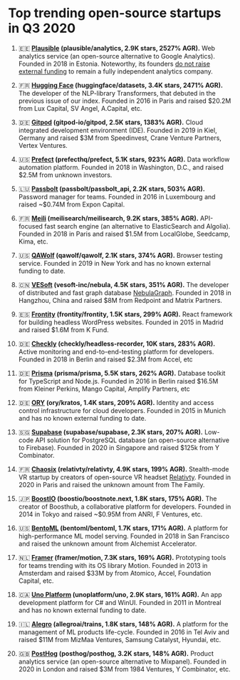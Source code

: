 # Top trending open-source startups in Q3 2020

1. 🇪🇪 **[Plausible](https://plausible.io/) (plausible/analytics, 2.9K stars, 2527% AGR).** Web analytics service (an open-source alternative to Google Analytics). Founded in 2018 in Estonia. Noteworthy, its founders [do not raise external funding](https://plausible.io/about) to remain a fully independent analytics company.

2. 🇫🇷 **[Hugging Face](https://huggingface.co/) (huggingface/datasets, 3.4K stars, 2471% AGR).** The developer of the NLP-library Transformers, that debuted in the previous issue of our index. Founded in 2016 in Paris and raised $20.2M from Lux Capital, SV Angel, A.Capital, etc.

3. 🇩🇪 **[Gitpod](https://gitpod.io/) (gitpod-io/gitpod, 2.5K stars, 1383% AGR).** Cloud integrated development environment (IDE). Founded in 2019 in Kiel, Germany and raised $3M from Speedinvest, Crane Venture Partners, Vertex Ventures.

4. 🇺🇸 **[Prefect](https://www.prefect.io/) (prefecthq/prefect, 5.1K stars, 923% AGR).** Data workflow automation platform. Founded in 2018 in Washington, D.C., and raised $2.5M from unknown investors.

5. 🇱🇺 **[Passbolt](https://www.passbolt.com/) (passbolt/passbolt_api, 2.2K stars, 503% AGR).** Password manager for teams. Founded in 2016 in Luxembourg and raised ~$0.74M from Expon Capital.

6. 🇫🇷 **[Meili](https://meilisearch.com/) (meilisearch/meilisearch, 9.2K stars, 385% AGR).** API-focused fast search engine (an alternative to ElasticSearch and Algolia). Founded in 2018 in Paris and raised $1.5M from LocalGlobe, Seedcamp, Kima, etc.

7. 🇺🇸 **[QAWolf](https://www.qawolf.com/) (qawolf/qawolf, 2.1K stars, 374% AGR).** Browser testing service. Founded in 2019 in New York and has no known external funding to date.

8. 🇨🇳 **[VESoft](https://www.nebula-cloud.io/) (vesoft-inc/nebula, 4.5K stars, 351% AGR).** The developer of distributed and fast graph database [NebulaGraph](https://nebula-graph.io/). Founded in 2018 in Hangzhou, China and raised $8M from Redpoint and Matrix Partners.

9. 🇪🇸 **[Frontity](https://frontity.org/) (frontity/frontity, 1.5K stars, 299% AGR).** React framework for building headless WordPress websites. Founded in 2015 in Madrid and raised $1.6M from K Fund.

10. 🇩🇪 **[Checkly](https://www.checklyhq.com/) (checkly/headless-recorder, 10K stars, 283% AGR).** Active monitoring and end-to-end-testing platform for developers. Founded in 2018 in Berlin and raised $2.3M from Accel, etc

11. 🇩🇪 **[Prisma](https://www.prisma.io/) (prisma/prisma, 5.5K stars, 262% AGR).** Database toolkit for TypeScript and Node.js. Founded in 2016 in Berlin raised $16.5M from Kleiner Perkins, Mango Capital, Amplify Partners, etc

12. 🇩🇪 **[ORY](https://www.ory.sh/) (ory/kratos, 1.4K stars, 209% AGR).** Identity and access control infrastructure for cloud developers. Founded in 2015 in Munich and has no known external funding to date.

13. 🇸🇬 **[Supabase](https://supabase.io/) (supabase/supabase, 2.3K stars, 207% AGR).** Low-code API solution for PostgreSQL database (an open-source alternative to Firebase). Founded in 2020 in Singapore and raised $125k from Y Combinator.

14. 🇫🇷 **[Chaosix](https://www.chaosix.com/) (relativty/relativty, 4.9K stars, 199% AGR).** Stealth-mode VR startup by creators of open-source VR headset [Relativty](https://www.relativty.com/). Founded in 2020 in Paris and raised the unknown amount from The Family.

15. 🇯🇵 **[BoostIO](https://boostio.co/) (boostio/boostnote.next, 1.8K stars, 175% AGR).** The creator of Boosthub, a collaborative platform for developers. Founded in 2014 in Tokyo and raised ~$0.95M from ANRI, F Ventures, etc.

16. 🇺🇸 **[BentoML](https://www.bentoml.ai/) (bentoml/bentoml, 1.7K stars, 171% AGR).** A platform for high-performance ML model serving. Founded in 2018 in San Francisco and raised the unknown amount from Alchemist Accelerator.

17. 🇳🇱 **[Framer](https://framer.com/) (framer/motion, 7.3K stars, 169% AGR).** Prototyping tools for teams trending with its OS library Motion. Founded in 2013 in Amsterdam and raised $33M by from Atomico, Accel, Foundation Capital, etc.

18. 🇨🇦 **[Uno Platform](https://platform.uno/) (unoplatform/uno, 2.9K stars, 161% AGR).** An app development platform for C# and WinUI. Founded in 2011 in Montreal and has no known external funding to date.

19. 🇮🇱 **[Alegro](https://allegro.ai/) (allegroai/trains, 1.8K stars, 148% AGR).** A platform for the management of ML products life-cycle. Founded in 2016 in Tel Aviv and raised $11M from MizMaa Ventures, Samsung Catalyst, Hyundai, etc.

20. 🇬🇧 **[PostHog](https://posthog.com/) (posthog/posthog, 3.2K stars, 148% AGR).** Product analytics service (an open-source alternative to Mixpanel). Founded in 2020 in London and raised $3M from 1984 Ventures, Y Combinator, etc.
